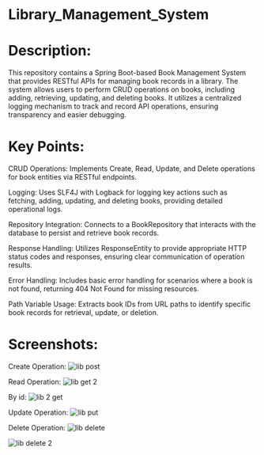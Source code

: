 # Library_Management_System

# Description:
This repository contains a Spring Boot-based Book Management System that provides RESTful APIs for managing book records in a library. The system allows users to perform CRUD operations on books, including adding, retrieving, updating, and deleting books. It utilizes a centralized logging mechanism to track and record API operations, ensuring transparency and easier debugging.

# Key Points:
CRUD Operations: Implements Create, Read, Update, and Delete operations for book entities via RESTful endpoints.

Logging: Uses SLF4J with Logback for logging key actions such as fetching, adding, updating, and deleting books, providing detailed operational logs.

Repository Integration: Connects to a BookRepository that interacts with the database to persist and retrieve book records.

Response Handling: Utilizes ResponseEntity to provide appropriate HTTP status codes and responses, ensuring clear communication of operation results.

Error Handling: Includes basic error handling for scenarios where a book is not found, returning 404 Not Found for missing resources.

Path Variable Usage: Extracts book IDs from URL paths to identify specific book records for retrieval, update, or deletion.

# Screenshots:
Create Operation:
![lib post](https://github.com/user-attachments/assets/c640dbd3-012c-4660-b419-b0067c54e234)

Read Operation:
![lib get 2](https://github.com/user-attachments/assets/93d4f70d-2e7f-463e-9e13-7c40dbb0495a)

By id:
![lib 2 get](https://github.com/user-attachments/assets/5cf2cdc0-31e1-4795-ab03-b8354c6439e1)

Update Operation:
![lib put](https://github.com/user-attachments/assets/e9a52b15-3863-4031-b95a-06cbdb60c34d)

Delete Operation:
![lib delete](https://github.com/user-attachments/assets/0fa918f9-5eb8-4f99-8ea9-4d08f122a382)

![lib delete 2](https://github.com/user-attachments/assets/ef70bab8-ec71-4b67-bc3e-21c12ef90259)



